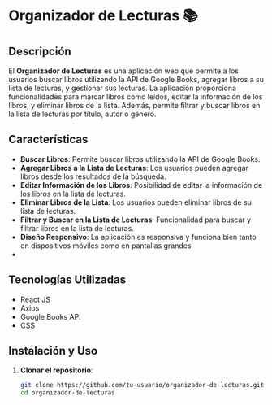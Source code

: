 # Organizador de Lecturas 📚

## Descripción

El **Organizador de Lecturas** es una aplicación web que permite a los usuarios buscar libros utilizando la API de Google Books, agregar libros a su lista de lecturas, y gestionar sus lecturas. La aplicación proporciona funcionalidades para marcar libros como leídos, editar la información de los libros, y eliminar libros de la lista. Además, permite filtrar y buscar libros en la lista de lecturas por título, autor o género.

## Características

- **Buscar Libros**: Permite buscar libros utilizando la API de Google Books.
- **Agregar Libros a la Lista de Lecturas**: Los usuarios pueden agregar libros desde los resultados de la búsqueda.
- **Editar Información de los Libros**: Posibilidad de editar la información de los libros en la lista de lecturas.
- **Eliminar Libros de la Lista**: Los usuarios pueden eliminar libros de su lista de lecturas.
- **Filtrar y Buscar en la Lista de Lecturas**: Funcionalidad para buscar y filtrar libros en la lista de lecturas.
- **Diseño Responsivo**: La aplicación es responsiva y funciona bien tanto en dispositivos móviles como en pantallas grandes.
- 
## Tecnologías Utilizadas

- React JS
- Axios
- Google Books API
- CSS

## Instalación y Uso

1. **Clonar el repositorio**:
   ```bash
   git clone https://github.com/tu-usuario/organizador-de-lecturas.git
   cd organizador-de-lecturas
